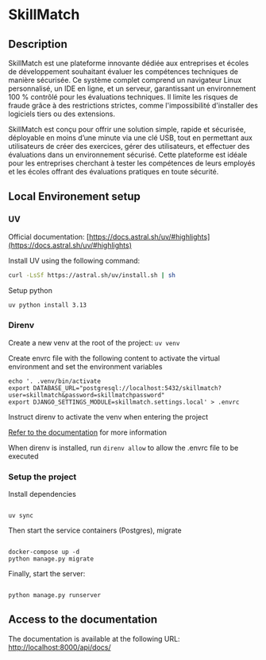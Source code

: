# SkillMatch

## Description

SkillMatch est une plateforme innovante dédiée aux entreprises et écoles de développement souhaitant évaluer les
compétences techniques de manière sécurisée. Ce système complet comprend un navigateur Linux personnalisé, un IDE en
ligne, et un serveur, garantissant un environnement 100 % contrôlé pour les évaluations techniques. Il limite les
risques de fraude grâce à des restrictions strictes, comme l'impossibilité d'installer des logiciels tiers ou des
extensions.

SkillMatch est conçu pour offrir une solution simple, rapide et sécurisée, déployable en moins d’une minute via une clé
USB, tout en permettant aux utilisateurs de créer des exercices, gérer des utilisateurs, et effectuer des évaluations
dans un environnement sécurisé. Cette plateforme est idéale pour les entreprises cherchant à tester les compétences de
leurs employés et les écoles offrant des évaluations pratiques en toute sécurité.

## Local Environement setup

### UV

Official documentation: [https://docs.astral.sh/uv/#highlights](https://docs.astral.sh/uv/#highlights)

Install UV using the following command:

```bash
curl -LsSf https://astral.sh/uv/install.sh | sh
```

Setup python

```bash
uv python install 3.13
```

### Direnv

Create a new venv at the root of the project: `uv venv`

Create envrc file with the following content to activate the virtual environment and set the environment variables

```
echo '. .venv/bin/activate
export DATABASE_URL="postgresql://localhost:5432/skillmatch?user=skillmatch&password=skillmatchpassword"
export DJANGO_SETTINGS_MODULE=skillmatch.settings.local' > .envrc
```

Instruct direnv to activate the venv when entering the project

[Refer to the documentation](https://direnv.net/docs/installation.html) for more information

When direnv is installed, run `direnv allow` to allow the .envrc file to be executed

### Setup the project

Install dependencies

```

uv sync

```

Then start the service containers (Postgres), migrate

```

docker-compose up -d
python manage.py migrate

```

Finally, start the server:

```

python manage.py runserver

```

## Access to the documentation

The documentation is available at the following URL: [http://localhost:8000/api/docs/](http://localhost:8000/api/docs/)


